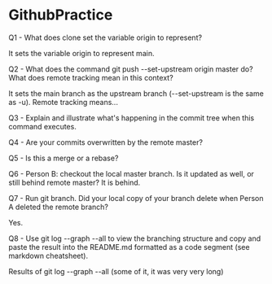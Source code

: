 # GithubPractice
Q1 - What does clone set the variable origin to represent?

It sets the variable origin to represent main.

Q2 - What does the command git push --set-upstream origin master do? What does remote tracking mean in this context?

It sets the main branch as the upstream branch (--set-upstream is the same as -u). Remote tracking means...

Q3 - Explain and illustrate what's happening in the commit tree when this command executes.


Q4 - Are your commits overwritten by the remote master?


Q5 - Is this a merge or a rebase?


Q6 - Person B: checkout the local master branch. Is it updated as well, or still behind remote master?
It is behind.

Q7 - Run git branch. Did your local copy of your branch delete when Person A deleted the remote branch?

Yes.

Q8 - Use git log --graph --all to view the branching structure and copy and paste the result into the README.md formatted as a code segment (see markdown cheatsheet).


Results of git log --graph --all (some of it, it was very very long)
